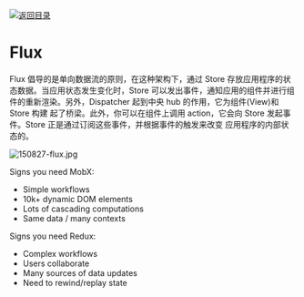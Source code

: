 [![返回目录](https://parg.co/US3)](https://parg.co/UGZ)

# Flux

Flux 倡导的是单向数据流的原则，在这种架构下，通过 Store 存放应用程序的状态数据。当应用状态发生变化时，Store 可以发出事件，通知应用的组件并进行组件的重新渲染。另外，Dispatcher 起到中央 hub 的作用，它为组件(View)和 Store 构建 起了桥梁。此外，你可以在组件上调用 action，它会向 Store 发起事件。Store 正是通过订阅这些事件，并根据事件的触发来改变 应用程序的内部状态的。

![150827-flux.jpg](http://cc.cocimg.com/api/uploads/20150902/1441160534608355.jpg)

Signs you need MobX:

- Simple workflows
- 10k+ dynamic DOM elements
- Lots of cascading computations
- Same data / many contexts

Signs you need Redux:

- Complex workflows
- Users collaborate
- Many sources of data updates
- Need to rewind/replay state
